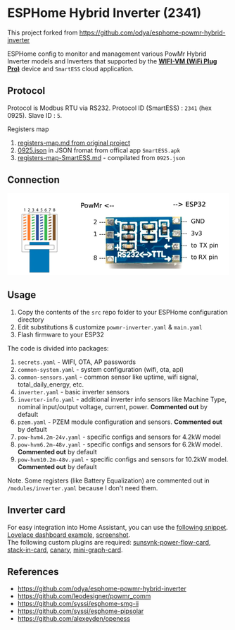 # ESPHome Hybrid Inverter (2341)
This project forked from https://github.com/odya/esphome-powmr-hybrid-inverter 

ESPHome config to monitor and management various PowMr Hybrid Inverter models and Inverters that supported by the [**WIFI-VM (WiFi Plug Pro)**](https://powmr.com/products/powmr-wifi-module-with-rs232-remote-monitoring-solution-wifi-vm) device and `SmartESS` cloud application.

## Protocol
Protocol is Modbus RTU via RS232. Protocol ID (SmartESS) : `2341` (hex 0925). Slave ID : `5`. 

Registers map

1) [registers-map.md from original project](/docs/registers-map.md)
2) [0925.json](/docs/0925.json) in JSON fromat from offical app `SmartESS.apk`
3) [registers-map-SmartESS.md](/docs/registers-map-SmartESS.md) - compilated from `0925.json`

## Connection
![PowMr ESP32 connection diagram](images/powmr_esp32_connection.png "PowMr ESP32 connection diagram")

## Usage
1) Copy the contents of the `src` repo folder to your ESPHome configuration directory
2) Edit substitutions & customize `powmr-inverter.yaml` & `main.yaml`
3) Flash firmware to your ESP32

The code is divided into packages:
1) `secrets.yaml` - WIFI, OTA, AP passwords
2) `common-system.yaml` - system configuration (wifi, ota, api)
3) `common-sensors.yaml` - common sensor like uptime, wifi signal, total_daily_energy, etc.
4) `inverter.yaml` - basic inverter sensors
5) `inverter-info.yaml` - additional inverter info sensors like Machine Type, nominal input/output voltage, current, power. **Commented out** by default
6) `pzem.yaml` - PZEM module configuration and sensors. **Commented out** by default
7) `pow-hvm4.2m-24v.yaml` - specific configs and sensors for 4.2kW model
8) `pow-hvm6.2m-48v.yaml` - specific configs and sensors for 6.2kW model. **Commented out** by default
9) `pow-hvm10.2m-48v.yaml` - specific configs and sensors for 10.2kW model. **Commented out** by default

Note. Some registers (like Battery Equalization) are commented out in `/modules/inverter.yaml` because I don't need them.

## Inverter card
For easy integration into Home Assistant, you can use the [following snippet](/examples/inverter-card-example.yaml).  
[Lovelace dashboard example](/examples/lovelace-powmr.yaml), [screenshot](/examples/inverter-card-screenshots/lovelace_powmr.png).   
The following custom plugins are required: [sunsynk-power-flow-card](https://github.com/slipx06/sunsynk-power-flow-card), [stack-in-card](https://github.com/custom-cards/stack-in-card), [canary](https://github.com/jcwillox/lovelace-canary), [mini-graph-card](https://github.com/kalkih/mini-graph-card).  

## References
- https://github.com/odya/esphome-powmr-hybrid-inverter
- https://github.com/leodesigner/powmr_comm 
- https://github.com/syssi/esphome-smg-ii
- https://github.com/syssi/esphome-pipsolar
- https://github.com/alexeyden/openess
